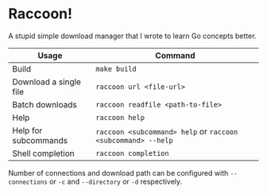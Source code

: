 # Raccoon!

A stupid simple download manager that I wrote to learn Go concepts better.

| Usage                  | Command                                                      |
| ---------------------- | ------------------------------------------------------------ |
| Build                  | `make build`                                                 |
| Download a single file | `raccoon url <file-url>`                                     |
| Batch downloads        | `raccoon readfile <path-to-file>`                            |
| Help                   | `raccoon help`                                               |
| Help for subcommands   | `raccoon <subcommand> help` or `raccoon <subcommand> --help` |
| Shell completion       | `raccoon completion`                                         |

Number of connections and download path can be configured with `--connections` or `-c` and `--directory` or `-d` respectively.